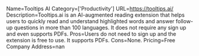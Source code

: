 Name=Tooltips AI
Category=['Productivity']
URL=https://tooltips.ai/
Description=Tooltips.ai is an AI-augmented reading extension that helps users to quickly read and understand highlighted words and answer follow-up questions in more than 100 languages. It does not require any sign up and even supports PDFs.
Pros=Users do not need to sign up and the extension is free to use. It supports PDFs.
Cons=None.
Pricing=Free
Company Address=nan
